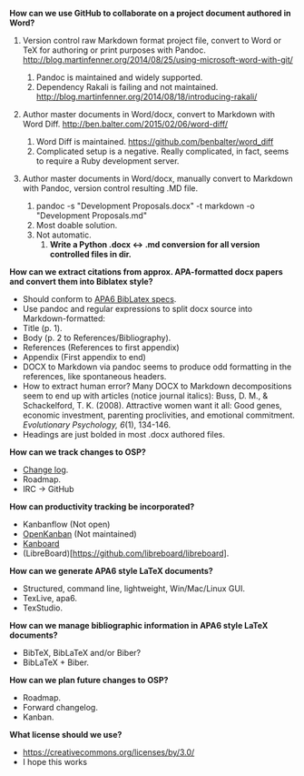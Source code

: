 **How can we use GitHub to collaborate on a project document authored in
Word?**

1.  Version control raw Markdown format project file, convert to Word or
    TeX for authoring or print purposes with Pandoc.
    <http://blog.martinfenner.org/2014/08/25/using-microsoft-word-with-git/>
    1.  Pandoc is maintained and widely supported.
    2.  Dependency Rakali is failing and not maintained.
        <http://blog.martinfenner.org/2014/08/18/introducing-rakali/>

2.  Author master documents in Word/docx, convert to Markdown with
    Word Diff. <http://ben.balter.com/2015/02/06/word-diff/>
    1.  Word Diff is maintained.
        <https://github.com/benbalter/word_diff>
    2.  Complicated setup is a negative. Really complicated, in fact,
        seems to require a Ruby development server.

3.  Author master documents in Word/docx, manually convert to Markdown
    with Pandoc, version control resulting .MD file.
    1.  pandoc -s "Development Proposals.docx" -t markdown -o
        "Development Proposals.md"
    2.  Most doable solution.
    3.  Not automatic.
        1.  **Write a Python .docx &lt;-&gt; .md conversion for all
            version controlled files in dir.**


**How can we extract citations from approx. APA-formatted docx papers and convert them into Biblatex style?**

* Should conform to [APA6 BibLatex specs](http://texdoc.net/texmf-dist/doc/latex/biblatex-apa/biblatex-apa.pdf).
* Use pandoc and regular expressions to split docx source into Markdown-formatted:
*   Title (p. 1).
*   Body (p. 2 to References/Bibliography).
*   References (References to first appendix)
*   Appendix (First appendix to end)
* DOCX to Markdown via pandoc seems to produce odd formatting in the references, like spontaneous headers.
* How to extract human error? Many DOCX to Markdown decompositions seem to end up with articles (notice journal italics):
    Buss, D. M., & Schackelford, T. K. (2008). Attractive women want it all: Good genes, economic investment, parenting proclivities, and emotional commitment. *Evolutionary Psychology, 6*(1), 134-146.
* Headings are just bolded in most .docx authored files.

**How can we track changes to OSP?**

* [Change log](https://github.com/olivierlacan/keep-a-changelog).
* Roadmap.
* IRC -> GitHub


**How can productivity tracking be incorporated?**

* Kanbanflow (Not open)
* [OpenKanban](https://github.com/agilelion/Open-Kanban) (Not maintained)
* [Kanboard](http://kanboard.net/)
* (LibreBoard)[https://github.com/libreboard/libreboard].


**How can we generate APA6 style LaTeX documents?**

* Structured, command line, lightweight, Win/Mac/Linux GUI.
*   TexLive, apa6.
*   TexStudio.


**How can we manage bibliographic information in APA6 style LaTeX documents?**

* BibTeX, BibLaTeX and/or Biber?
*   BibLaTeX + Biber.


**How can we plan future changes to OSP?**

* Roadmap.
* Forward changelog.
* Kanban.


**What license should we use?**

* https://creativecommons.org/licenses/by/3.0/
* I hope this works
